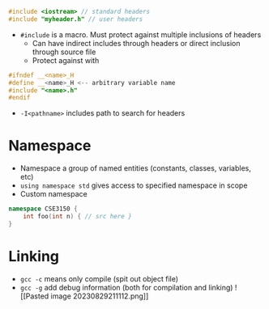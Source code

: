  ```c++
#include <iostream> // standard headers
#include "myheader.h" // user headers
```
- `#include` is a macro. Must protect against multiple inclusions of headers
	- Can have indirect includes through headers or direct inclusion through source file
	- Protect against with 
```c++
#ifndef __<name>_H     
#define __<name>_H <-- arbitrary variable name
#include "<name>.h"
#endif
```
- `-I<pathname>` includes path to search for headers

# Namespace
- Namespace a group of named entities (constants, classes, variables, etc)
- `using namespace std`  gives access to specified namespace in scope
- Custom namespace
```c++
namespace CSE3150 {
	int foo(int n) { // src here }
}
```

# Linking
- `gcc -c` means only compile (spit out object file)
- `gcc -g` add debug information (both for compilation and linking)
![[Pasted image 20230829211112.png]]